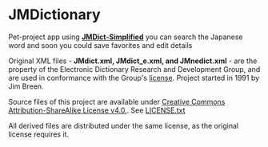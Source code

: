 # JMDictionary

Pet-project app using [**JMDict-Simplified**](https://github.com/scriptin/jmdict-simplified)  you can search the Japanese word and soon you could save favorites and edit details

Original XML files - **JMdict.xml, JMdict_e.xml, and JMnedict.xml** - are the property of the Electronic Dictionary Research and Development Group, and are used in conformance with the Group's [license](http://www.edrdg.org/edrdg/licence.html). Project started in 1991 by Jim Breen.

Source files of this project are available under [Creative Commons Attribution-ShareAlike License v4.0.](https://creativecommons.org/licenses/by-sa/4.0/). See [LICENSE.txt](https://github.com/kovs705/JMDictionary/blob/main/JMDictionary/LICENSE.txt)

All derived files are distributed under the same license, as the original license requires it.

